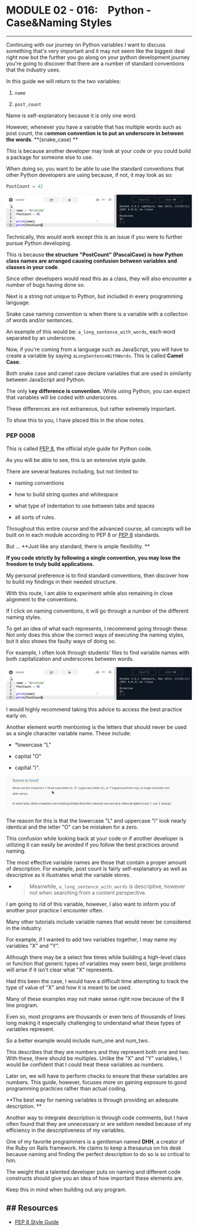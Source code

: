 # MODULE 02 - 016:    Python - Case&Naming Styles



***

Continuing with our journey on Python variables I want to discuss something that's very important and it may not seem like the biggest deal right now but the further you go along on your python development journey you're going to discover that there are a number of standard conventions that the industry uses.



In this guide we will return to the two variables:

1.  `name`

2. `post_count`



Name is self-explanatory because it is only one word.   

However, whenever you have a variable that has multiple words such as post count, the c**ommon convention is to put an underscore in between the words**. **(snake_case)   **

This is because another developer may look at your code or you could build a package for someone else to use.   

When doing so, you want to be able to use the standard conventions that other Python developers are using because, if not, it may look as so:

```python
PostCount = 42
```

![IMG](./02-016_IMG1.png)

Technically, this would work except this is an issue if you were to further pursue Python developing.   

This is because **the structure "PostCount" (PascalCase) is how Python class names are arranged causing confusion between variables and classes in your code**.   

Since other developers would read this as a class, they will also encounter a number of bugs having done so.

Next is a string not unique to Python, but included in every programming language. 

Snake case naming convention is when there is a variable with a collection of words and/or sentences.  

 An example of this
 would be: `a_long_sentence_with_words`, each word separated by an 
underscore.

Now, if you're coming from a language such as JavaScript, you will have to create a variable by saying `aLongSentenceWithWords`.
 This is called **Camel Case.**   

Both snake case and camel case declare variables that are used in similarity between JavaScript and Python.

The only k**ey difference is convention.** While using Python, you can 
expect that variables will be coded with underscores.   

These differences are not extraneous, but rather extremely important.   

To show this to you, I have placed this in the show notes.

### PEP 0008

This is called [PEP 8](https://www.python.org/dev/peps/pep-0008/#naming-conventions), the official style guide for Python code.  

As you will be able to see, this is an extensive style guide.   

There are several features including, but not limited to: 

* naming conventions

* how to build string quotes and whitespace

* what type of indentation to use between tabs and spaces

*  all sorts of rules.

Throughout this entire course and the advanced course, all concepts will be built on in each module according to PEP 8 or [PEP 8](https://www.python.org/dev/peps/pep-0008/#naming-conventions) standards.

But ... **Just like any standard, there is ample flexibility.   **

**If you code strictly by following a single convention, you may lose the freedom to 
truly build applications.**   

My personal preference is to find standard conventions, then discover how to build my findings in their needed structure.   

With this route, I am able to experiment while also remaining in close alignment to the conventions.

If I click on naming conventions, it will go through a number of the different naming styles.   

To get an idea of what each represents, I recommend going through these. Not only does this show the correct ways of executing the naming styles, but it also shows the faulty ways of doing so.   

For example, I often look through students' files to find variable names with both capitalization and underscores between words.

![IMG](./02-016_IMG2.png)

I would highly recommend taking this advice to access the best practice early on. 

Another element worth mentioning is the letters that should never be used as a single character variable name. These include: 

* *lowercase "L"

* capital "O"

* capital "i".

![IMG](./02-016_IMG3.png)

The reason for this is that the lowercase "L" and uppercase "i" look nearly identical and the letter "O" can be mistaken for a zero.   

This confusion while looking back at your code or if another developer is utilizing it can easily be avoided if you follow the best practices around naming.

The most effective variable names are those that contain a proper amount of description. For example, post count is fairly self-explanatory as well as descriptive as it illustrates what the variable stores.  

- > Meanwhile, `a_long_sentence_with_words` is descriptive, 
  > however not when searching from a content perspective.

I am going to rid of this variable, however, I also want to inform you of another poor practice I encounter often. 

Many other tutorials include variable names that would never be considered in the industry. 


For example, if I wanted to add two variables together, I may name my 
variables "X" and "Y".  

Although there may be a select few times while building a high-level class or function that generic types of variables may seem best, large problems will arise if it isn't clear what "X" represents.  

 Had this been the case, I would have a difficult time attempting to track the type of value of "X" and how it is meant to be used.  

Many of these examples may not make sense right now because of the 8 line program.   

Even so, most programs are thousands or even tens of thousands of lines long making it especially challenging to understand what these types of variables represent.

So a better example would include num_one and num_two. 

This describes that they are numbers and they represent both one and two. With these, there should be multiples. Unlike the "X" and "Y" variables, I would be 
confident that I could treat these variables as numbers.

Later on, we will have to perform checks to ensure that these variables are numbers. This guide, however, focuses more on gaining exposure to good programming practices rather than actual coding.  

**The best way for naming variables is through providing an adequate description. **  

Another way to integrate description is through code comments, but I have often found that they are unnecessary or are seldom needed because of my efficiency in the descriptiveness of my variables.

One of my favorite programmers is a gentleman named **DHH**, a creator of the Ruby on Rails framework. He claims to keep a thesaurus on his desk because naming and finding the perfect description to do so  is so critical to him.  

 The weight that a talented developer puts on naming and different code constructs should give you an idea of how important these elements are. 

 Keep this in mind when building out any program.

## ## Resources

- [PEP 8 Style Guide](https://www.python.org/dev/peps/pep-0008/#naming-conventions)


